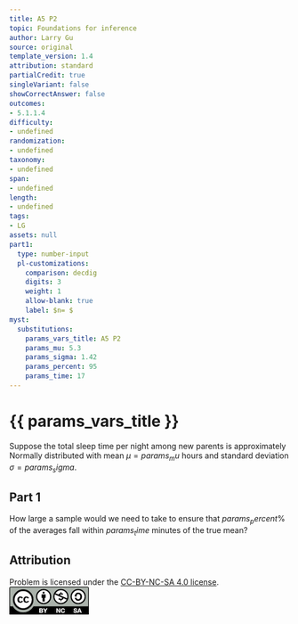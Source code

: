 ```yaml
---
title: A5 P2
topic: Foundations for inference
author: Larry Gu
source: original
template_version: 1.4
attribution: standard
partialCredit: true
singleVariant: false
showCorrectAnswer: false
outcomes:
- 5.1.1.4
difficulty:
- undefined
randomization:
- undefined
taxonomy:
- undefined
span:
- undefined
length:
- undefined
tags:
- LG
assets: null
part1:
  type: number-input
  pl-customizations:
    comparison: decdig
    digits: 3
    weight: 1
    allow-blank: true
    label: $n= $
myst:
  substitutions:
    params_vars_title: A5 P2
    params_mu: 5.3
    params_sigma: 1.42
    params_percent: 95
    params_time: 17
---
```

# {{ params_vars_title }}
Suppose the total sleep time per night among new parents is approximately Normally distributed with mean $\mu = {{ params_mu}}$ hours and standard deviation $\sigma = {{ params_sigma}}$.

## Part 1

How large a sample would we need to take to ensure that ${{ params_percent}}$% of the averages fall within ${{ params_time}}$ minutes of the true mean?

## Attribution

Problem is licensed under the [CC-BY-NC-SA 4.0 license](https://creativecommons.org/licenses/by-nc-sa/4.0/).<br> ![The Creative Commons 4.0 license requiring attribution-BY, non-commercial-NC, and share-alike-SA license.](https://raw.githubusercontent.com/firasm/bits/master/by-nc-sa.png)